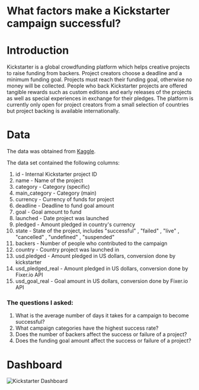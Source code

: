# What factors make a Kickstarter campaign successful?

# Introduction

Kickstarter is a global crowdfunding platform which helps creative projects to raise funding from backers. Project creators choose a deadline and a minimum funding goal. Projects must reach their funding goal, otherwise no money will be collected. People who back Kickstarter projects are offered tangible rewards such as custom editions and early releases of the projects as well as special experiences in exchange for their pledges. The platform is currently only open for project creators from a small selection of countries but project backing is available internationally.

# Data
The data was obtained from [Kaggle](https://www.kaggle.com/kemical/kickstarter-projects?select=ks-projects-201801.csv). 

The data set contained the following columns:
1. id - Internal Kickstarter project ID
2. name - Name of the project
3. category - Category (specific)
4. main_category - Category (main)
5. currency - Currency of funds for project
6. deadline - Deadline to fund goal amount
7. goal - Goal amount to fund
8. launched - Date project was launched
9. pledged - Amount pledged in country's currency
10. state - State of the project, includes "successful" , "failed" , "live" , "cancelled" , "undefined" , "suspended"
11. backers - Number of people who contributed to the campaign
12. country - Country project was launched in
13. usd.pledged - Amount pledged in US dollars, conversion done by kickstarter
14. usd_pledged_real - Amount pledged in US dollars, conversion done by Fixer.io API
15. usd_goal_real - Goal amount in US dollars, conversion done by Fixer.io API

### The questions I asked:

1.	What is the average number of days it takes for a campaign to become successful?
2.	What campaign categories have the highest success rate?
3.	Does the number of backers affect the success or failure of a project?
4.	Does the funding goal amount affect the success or failure of a project?

# Dashboard

![Kickstarter Dashboard](https://user-images.githubusercontent.com/92667306/140593458-9cff3657-8a6c-4d3f-b2bb-06d63bea764b.jpg)





